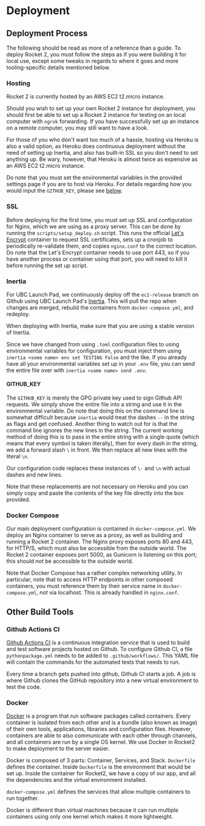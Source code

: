 # Deployment

## Deployment Process

The following should be read as more of a reference than a guide. To deploy Rocket 2, you must follow the steps as if you were building it for local use, except some tweaks in regards to where it goes and more tooling-specific details mentioned below.

### Hosting

Rocket 2 is currently hosted by an AWS EC2 t2.micro instance.

Should you wish to set up your own Rocket 2 instance for deployment, you should first be able to set up a Rocket 2 instance for testing on an local computer with `ngrok` forwarding. If you have successfully set up an instance on a remote computer, you may still want to have a look.

For those of you who don't want too much of a hassle, hosting via Heroku is also a valid option, as Heroku does continuous deployment without the need of setting up Inertia, and also has built-in SSL so you don't need to set anything up. Be wary, however, that Heroku is almost twice as expensive as an AWS EC2 t2.micro instance.

Do note that you must set the environmental variables in the provided settings page if you are to host via Heroku. For details regarding how you would input the `GITHUB_KEY`, please see [below](#inertia).

### SSL

Before deploying for the first time, you must set up SSL and configuration for
Nginx, which we are using as a proxy server. This can be done by running the
`scripts/setup_deploy.sh` script. This runs the official
[Let's Encrypt](https://letsencrypt.org/) container to request SSL certificates,
sets up a cronjob to periodically re-validate them, and copies
`nginx.conf` to the correct location. Do note that the Let's
Encrypt container needs to use port 443, so if you have another process or
container using that port, you will need to kill it before running the
set up script.

### Inertia

For UBC Launch Pad, we continuously deploy off the `ec2-release` branch on Github
using UBC Launch Pad's [Inertia](https://github.com/ubclaunchpad/inertia).
This will pull the repo when changes are merged, rebuild the containers from
`docker-compose.yml`, and redeploy.

When deploying with Inertia, make sure that you are using a stable version of Inertia.

Since we have changed from using `.toml` configuration files to using environmental variables for configuration, you must inject them using `inertia <some name> env set TESTING False` and the like. If you already have all your environmental variables set up in your `.env` file, you can send the entire file over with `inertia <some name> send .env`.

#### GITHUB_KEY

The `GITHUB_KEY` is merely the GPG private key used to sign Github API requests. We simply shove the entire file into a string and use it in the environmental variable. Do note that doing this on the command line is somewhat difficult because `inertia` would treat the dashes `--` in the string as flags and get confused. Another thing to watch out for is that the command line ignores the new lines in the string. The current working method of doing this is to pass in the entire string with a single quote (which means that every symbol is taken literally), then for every dash in the string, we add a forward slash `\` in front. We then replace all new lines with the literal `\n`.

Our configuration code replaces these instances of `\-` and `\n` with actual dashes and new lines.

Note that these replacements are not necessary on Heroku and you can simply copy and paste the contents of the key file directly into the box provided.

### Docker Compose

Our main deployment configuration is contained in
`docker-compose.yml`. We deploy an Nginx container
to serve as a proxy, as well as building and running a Rocket 2 container.
The Nginx proxy exposes ports 80 and 443, for HTTP/S, which must also be
accessible from the outside world. The Rocket 2 container exposes port 5000,
as Gunicorn is listening on this port; this should *not* be accessible to
the outside world.

Note that Docker Compose has a rather complex networking utility. In particular,
note that to access HTTP endpoints in other composed containers, you must
reference them by their service name in `docker-compose.yml`, *not* via
localhost. This is already handled in `nginx.conf`.

## Other Build Tools

### Github Actions CI

[Github Actions CI](https://github.com/features/actions) is a continuous
integration service that is used to build and test software projects hosted on
Github. To configure Github CI, a file `pythonpackage.yml` needs to be added
to `.github/workflows/`. This YAML file will contain the commands for
the automated tests that needs to run.

Every time a branch gets pushed into github, Github CI starts a job. A job is
where Github clones the GitHub repository into a new virtual environment to
test the code.

### Docker

[Docker](https://docs.docker.com/get-started/) is a program that run software
packages called containers. Every container is isolated from each other and is
a bundle (also known as image) of their own tools, applications, libraries and
configuration files. However, containers are able to also communicate with each
other through channels, and all containers are run by a single OS kernel.
We use Docker in Rocket2 to make deployment to the server easier.

Docker is composed of 3 parts: Container, Services, and Stack.
`Dockerfile` defines the container. Inside `Dockerfile` is the environment that
would be set up. Inside the container for Rocket2, we have a copy of our app,
and all the dependencies and the virtual environment installed.

`docker-compose.yml` defines the services that allow multiple containers to run together.

Docker is different than virtual machines because it can run multiple containers
using only one kernel which makes it more lightweight.
